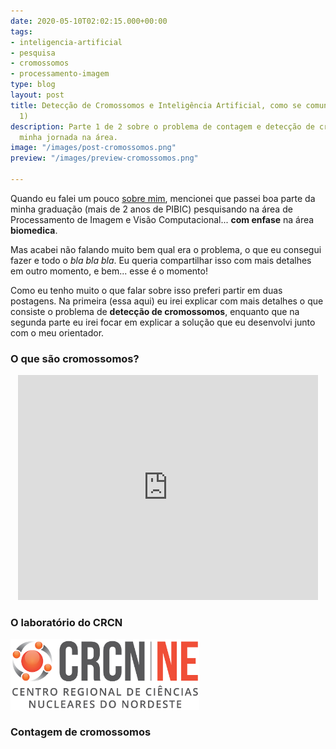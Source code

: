 ```yaml
---
date: 2020-05-10T02:02:15.000+00:00
tags:
- inteligencia-artificial
- pesquisa
- cromossomos
- processamento-imagem
type: blog
layout: post
title: Detecção de Cromossomos e Inteligência Artificial, como se comunicam? (Parte
  1)
description: Parte 1 de 2 sobre o problema de contagem e detecção de cromossomos e
  minha jornada na área.
image: "/images/post-cromossomos.png"
preview: "/images/preview-cromossomos.png"

---
```

Quando eu falei um pouco [sobre mim](https://naanadr.github.io/about/), mencionei que passei boa parte da minha graduação (mais de 2 anos de PIBIC) pesquisando na área de Processamento de Imagem e Visão Computacional... **com enfase** na área **biomedica**.

Mas acabei não falando muito bem qual era o problema, o que eu consegui fazer e todo o _bla bla bla_. Eu queria compartilhar isso com mais detalhes em outro momento, e bem... esse é o momento!

Como eu tenho muito o que falar sobre isso preferi partir em duas postagens. Na primeira (essa aqui) eu irei explicar com mais detalhes o que consiste o problema de **detecção de cromossomos**, enquanto que na segunda parte eu irei focar em explicar a solução que eu desenvolvi junto com o meu orientador.

### O que são cromossomos?

<p align="center"><iframe center src="https://giphy.com/embed/V6bb0SM5h2xcQ" width="480" height="360" frameBorder="0" class="giphy-embed" allowFullScreen></iframe></p>

### O laboratório do CRCN
<img alt="Logo do Centro Regional de Ciências Nucleares do Nordeste (CRCN-NE)" class="center" src="/images/logo-crcn-ne-miniatura.png" width="60%">

### Contagem de cromossomos